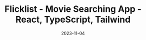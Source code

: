 ---
title: Flicklist - Movie Searching App - React, TypeScript, Tailwind
date: 2023-11-04
url: https://github.com/cannibalhulk/flicklist-movie-app
---